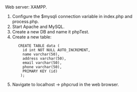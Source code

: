 Web server: XAMPP.
1. Configure the $mysqli connection variable in index.php and process.php.
2. Start Apache and MySQL.
3. Create a new DB and name it phpTest.
4. Create a new table:
```
      CREATE TABLE data (
        id int NOT NULL AUTO_INCREMENT,
        name varchar(50),
        address varchar(50),
      	email varchar(50),
      	phone varchar(50),
        PRIMARY KEY (id)
       );
```
5. Navigate to localhost -> phpcrud in the web browser.
